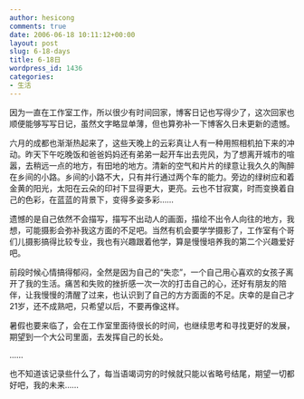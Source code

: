 ```yaml
---
author: hesicong
comments: true
date: 2006-06-18 10:11:12+00:00
layout: post
slug: 6-18-days
title: 6-18日
wordpress_id: 1436
categories:
- 生活
---
```


因为一直在工作室工作，所以很少有时间回家，博客日记也写得少了，这次回家也顺便能够写写日记，虽然文字略显单薄，但也算弥补一下博客久日未更新的遗憾。

六月的成都也渐渐热起来了，这些天晚上的云彩真让人有一种用照相机拍下来的冲动。昨天下午吃晚饭和爸爸妈妈还有弟弟一起开车出去兜风，为了想离开城市的喧 嚣，去稍远一点的地方，有田地的地方。清新的空气和片片的绿意让我久久的陶醉在乡间的小路。乡间的小路不大，只有并行通过两个车的能力。旁边的绿树应和着 金黄的阳光，太阳在云朵的印衬下显得更大，更亮。云也不甘寂寞，时而变换着自己的色彩，在蓝蓝的背景下，变得多姿多彩……

遗憾的是自己依然不会描写，描写不出动人的画面，描绘不出令人向往的地方，我想，可能摄影会弥补我这方面的不足吧。当然有机会要学学摄影了，工作室有个哥们儿摄影搞得比较专业，我也有兴趣跟着他学，算是慢慢培养我的第二个兴趣爱好吧。

前段时候心情搞得郁闷，全然是因为自己的“失恋”，一个自己用心喜欢的女孩子离开了我的生活。痛苦和失败的挫折感一次一次的打击自己的心，还好有朋友的陪伴，让我慢慢的清醒了过来，也认识到了自己的方方面面的不足。庆幸的是自己才21岁，还不成熟吧，只希望以后，不要再像这样。

暑假也要来临了，会在工作室里面待很长的时间，也继续思考和寻找更好的发展，期望到一个大公司里面，去发挥自己的长处。

……

也不知道该记录些什么了，每当语竭词穷的时候就只能以省略号结尾，期望一切都好吧，我的未来……
